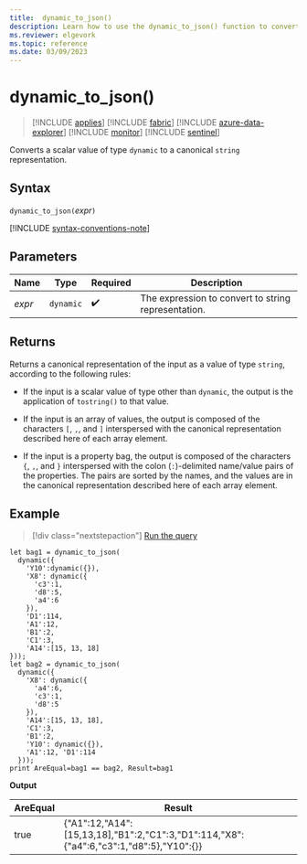 ```yaml
---
title:  dynamic_to_json() 
description: Learn how to use the dynamic_to_json() function to convert a scalar value of type `dynamic` to a canonical string representation.
ms.reviewer: elgevork
ms.topic: reference
ms.date: 03/09/2023
---
```

# dynamic_to_json()

> [!INCLUDE [applies](../includes/applies-to-version/applies.md)] [!INCLUDE [fabric](../includes/applies-to-version/fabric.md)] [!INCLUDE [azure-data-explorer](../includes/applies-to-version/azure-data-explorer.md)] [!INCLUDE [monitor](../includes/applies-to-version/monitor.md)] [!INCLUDE [sentinel](../includes/applies-to-version/sentinel.md)]

Converts a scalar value of type `dynamic` to a canonical `string` representation.

## Syntax

`dynamic_to_json(`*expr*`)`

[!INCLUDE [syntax-conventions-note](../includes/syntax-conventions-note.md)]

## Parameters

|Name|Type|Required|Description|
|--|--|--|--|
| *expr* | `dynamic` |  :heavy_check_mark: | The expression to convert to string representation.|

## Returns

Returns a canonical representation of the input as a value of type `string`,
according to the following rules:

* If the input is a scalar value of type other than `dynamic`,
   the output is the application of `tostring()` to that value.

* If the input is an array of values, the output is composed of the
   characters `[`, `,`, and `]` interspersed with the canonical representation
   described here of each array element.

* If the input is a property bag, the output is composed of the characters
   `{`, `,`, and `}` interspersed with the colon (`:`)-delimited name/value pairs
   of the properties. The pairs are sorted by the names, and the values
   are in the canonical representation described here of each array element.

## Example

> [!div class="nextstepaction"]
> <a href="https://dataexplorer.azure.com/clusters/help/databases/Samples?query=H4sIAAAAAAAAA8tJLVFISkw3VLBVSKnMS8zNTI4vyY/PKs7P0+BSgAlpVAPZCgrqkYYG6lZwsVpNHYhwhIW6FZpSoGiysbqVoQ6MlwJUYwrnJZqoW5mBOXBDXAyByg1NoDxHEM8IynECcmBsZyDbGK4IaEy0oamOgqExEFvEctVqalpz5UC8ZESUl7C7Hew+HTw+QXU7hkOwOBbZE+BwVMAMSKiv4YHBBbID6KOCosy8EgXHolTXwtLEHFtIfNmCPamjEJRaXJpTAhYEAM5EMCHNAQAA" target="_blank">Run the query</a>

```kusto
let bag1 = dynamic_to_json(
  dynamic({
    'Y10':dynamic({}),
    'X8': dynamic({
      'c3':1,
      'd8':5,
      'a4':6
    }),
    'D1':114,
    'A1':12,
    'B1':2,
    'C1':3,
    'A14':[15, 13, 18]
}));
let bag2 = dynamic_to_json(
  dynamic({
    'X8': dynamic({
      'a4':6,
      'c3':1,
      'd8':5
    }),
    'A14':[15, 13, 18],
    'C1':3,
    'B1':2,
    'Y10': dynamic({}),
    'A1':12, 'D1':114
  }));
print AreEqual=bag1 == bag2, Result=bag1
```
  
**Output**

|AreEqual|Result|
|---|---|
|true|{"A1":12,"A14":[15,13,18],"B1":2,"C1":3,"D1":114,"X8":{"a4":6,"c3":1,"d8":5},"Y10":{}}|
